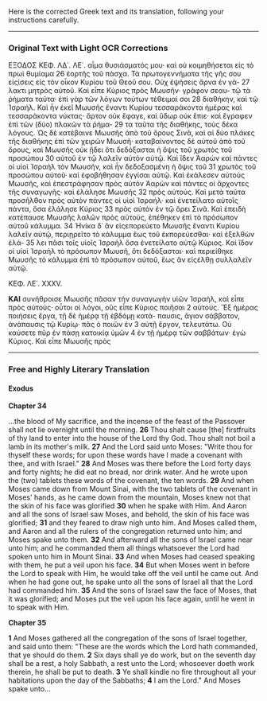 Here is the corrected Greek text and its translation, following your instructions carefully.

***

### Original Text with Light OCR Corrections

ΕΞΟΔΟΣ ΚΕΦ. ΛΔ΄. ΛΕ΄.
αἷμα θυσιάσματός μου· καὶ οὐ κοιμηθήσεται εἰς τὸ πρωὶ θυμίαμα
26 ἑορτῆς τοῦ πάσχα. Τὰ πρωτογεννήματα τῆς γῆς σου εἰςίσεις
εἰς τὸν οἶκον Κυρίου τοῦ Θεοῦ σου. Οὐχ ἐψήσεις ἄρνα ἐν γά-
27 λακτι μητρὸς αὐτοῦ. Καὶ εἶπε Κύριος πρὸς Μωυσῆν· γράφον σεαυ-
τῷ τὰ ῥήματα ταῦτα· ἐπὶ γὰρ τῶν λόγων τούτων τέθειμαί σοι
28 διαθήκην, καὶ τῷ Ἰσραήλ. Καὶ ἦν ἐκεῖ Μωυσῆς ἔναντι Κυρίου
τεσσαράκοντα ἡμέρας καὶ τεσσαράκοντα νύκτας· ἄρτον οὐκ ἔφαγε,
καὶ ὕδωρ οὐκ ἔπιε· καὶ ἔγραφεν ἐπὶ τῶν (δύο) πλακῶν τὰ ῥήμα-
29 τα ταῦτα τῆς διαθήκης, τοὺς δέκα λόγους. Ὡς δὲ κατέβαινε Μωυσῆς
ἀπὸ τοῦ ὄρους Σινᾶ, καὶ αἱ δύο πλάκες τῆς διαθήκης ἐπὶ τῶν
χειρῶν Μωυσῆ· καταβαίνοντος δὲ αὐτοῦ ἀπὸ τοῦ ὄρους, καὶ Μωυσῆς
οὐκ ᾔδει ὅτι δεδόξασται ἡ ὄψις τοῦ χρωτὸς τοῦ προσώπου
30 αὐτοῦ ἐν τῷ λαλεῖν αὐτὸν αὐτῷ. Καὶ ἴδεν Ἀαρὼν καὶ πάντες
οἱ υἱοὶ Ἰσραὴλ τὸν Μωυσῆν, καὶ ἦν δεδοξασμένη ἡ ὄψις τοῦ
31 χρωτὸς τοῦ προσώπου αὐτοῦ· καὶ ἐφοβήθησαν ἐγγίσαι αὐτῷ. Καὶ
ἐκάλεσεν αὐτοὺς Μωυσῆς, καὶ ἐπεστράφησαν πρὸς αὐτὸν Ἀαρὼν
καὶ πάντες οἱ ἄρχοντες τῆς συναγωγῆς· καὶ ἐλάλησε Μωυσῆς
32 πρὸς αὐτούς. Καὶ μετὰ ταῦτα προσῆλθον πρὸς αὐτὸν πάντες οἱ
υἱοὶ Ἰσραήλ· καὶ ἐνετείλατο αὐτοῖς πάντα, ὅσα ἐλάλησε Κύριος
33 πρὸς αὐτὸν ἐν τῷ ὄρει Σινᾶ. Καὶ ἐπειδὴ κατέπαυσε Μωυσῆς λαλῶν
πρὸς αὐτοὺς, ἐπέθηκεν ἐπὶ τὸ πρόσωπον αὐτοῦ κάλυμμα.
34 Ἡνίκα δ᾿ ἂν εἰςεπορεύετο Μωυσῆς ἔναντι Κυρίου λαλεῖν αὐτῷ,
περιῃρεῖτο τὸ κάλυμμα ἕως τοῦ ἐκπορεύεσθαι· καὶ ἐξελθὼν ἐλά-
35 λει πᾶσι τοῖς υἱοῖς Ἰσραὴλ ὅσα ἐνετείλατο αὐτῷ Κύριος. Καὶ ἴδον
οἱ υἱοὶ Ἰσραὴλ τὸ πρόσωπον Μωυσῆ, ὅτι δεδόξασται· καὶ περιείθηκε
Μωυσῆς τὸ κάλυμμα ἐπὶ τὸ πρόσωπον αὐτοῦ, ἕως ἂν εἰςέλθῃ
συλλαλεῖν αὐτῷ.

ΚΕΦ. ΛΕ΄. XXXV.

**ΚΑΙ** συνήθροισε Μωυσῆς πᾶσαν τὴν συναγωγὴν υἱῶν Ἰσραὴλ,
καὶ εἶπε πρὸς αὐτούς· οὗτοι οἱ λόγοι, οὓς εἶπε Κύριος ποιῆσαι
2 αὐτούς. Ἕξ ἡμέρας ποιήσεις ἔργα, τῇ δὲ ἡμέρᾳ τῇ ἑβδόμῃ κατά-
παυσις, ἅγιον σάββατον, ἀνάπαυσις τῷ Κυρίῳ· πᾶς ὁ ποιῶν ἐν
3 αὐτῇ ἔργον, τελευτάτω. Οὐ καύσετε πῦρ ἐν πάσῃ κατοικίᾳ ὑμῶν
4 ἐν τῇ ἡμέρᾳ τῶν σαββάτων· ἐγὼ Κύριος. Καὶ εἶπε Μωυσῆς πρὸς

***

### Free and Highly Literary Translation

#### Exodus

**Chapter 34**

...the blood of My sacrifice, and the incense of the feast of the Passover
shall not lie overnight until the morning.
**26** Thou shalt cause [the] firstfruits of thy land to enter into the house
of the Lord thy God. Thou shalt not boil a lamb in its mother's milk.
**27** And the Lord said unto Moses: "Write thou for thyself these words;
for upon these words have I made a covenant with thee, and with Israel."
**28** And Moses was there before the Lord forty days and forty nights;
he did eat no bread, nor drink water. And he wrote upon the (two)
tablets these words of the covenant, the ten words.
**29** And when Moses came down from Mount Sinai, with the two
tablets of the covenant in Moses' hands, as he came down from the
mountain, Moses knew not that the skin of his face was glorified
**30** when he spake with Him. And Aaron and all the sons of Israel
saw Moses, and behold, the skin of his face was glorified;
**31** and they feared to draw nigh unto him. And Moses called them,
and Aaron and all the rulers of the congregation returned unto him;
and Moses spake unto them.
**32** And afterward all the sons of Israel came near unto him; and he
commanded them all things whatsoever the Lord had spoken unto him
in Mount Sinai.
**33** And when Moses had ceased speaking with them, he put a veil
upon his face.
**34** But when Moses went in before the Lord to speak with Him, he
would take off the veil until he came out. And when he had gone out,
he spake unto all the sons of Israel all that the Lord had commanded him.
**35** And the sons of Israel saw the face of Moses, that it was glorified;
and Moses put the veil upon his face again, until he went in to speak with Him.

**Chapter 35**

**1** And Moses gathered all the congregation of the sons of Israel
together, and said unto them: "These are the words which the Lord
hath commanded, that ye should do them.
**2** Six days shall ye do work, but on the seventh day shall be a rest,
a holy Sabbath, a rest unto the Lord; whosoever doeth work therein,
he shall be put to death.
**3** Ye shall kindle no fire throughout all your habitations upon the
day of the Sabbaths;
**4** I am the Lord." And Moses spake unto...